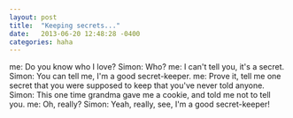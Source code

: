 ```yaml
---
layout: post
title:  "Keeping secrets..."
date:   2013-06-20 12:48:28 -0400
categories: haha
---
```


me: Do you know who I love?
Simon: Who?
me: I can't tell you, it's a secret.
Simon: You can tell me, I'm a good secret-keeper.
me: Prove it, tell me one secret that you were supposed to keep that you've never told anyone.
Simon: This one time grandma gave me a cookie, and told me not to tell you.
me: Oh, really?
Simon: Yeah, really, see, I'm a good secret-keeper!
